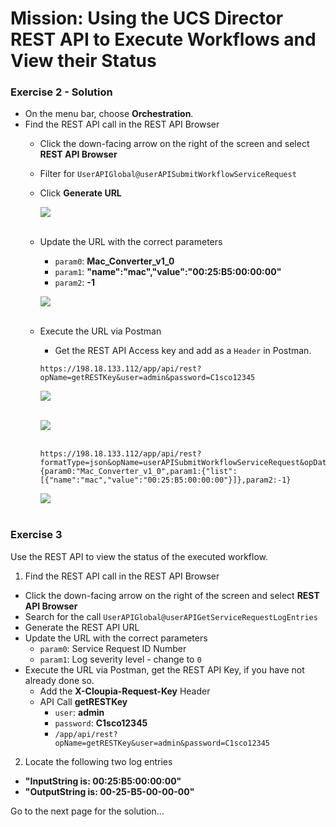 # Mission: Using the UCS Director REST API to Execute Workflows and View their Status

### Exercise 2 - Solution

- On the menu bar, choose **Orchestration**.
- Find the REST API call in the REST API Browser
  - Click the down-facing arrow on the right of the screen and select **REST API Browser**
  - Filter for  `UserAPIGlobal@userAPISubmitWorkflowServiceRequest`
  - Click **Generate URL**

    ![](/posts/files/dne-dcip-ucsd-infrastructure-automation-mission-01-v01/assets/images/image-06.jpg)<br/><br/>

    <!---![](assets/images/image-06.jpg)<br/><br/>--->

  - Update the URL with the correct parameters
    - `param0`: **Mac_Converter_v1_0**
    - `param1`: **"name":"mac","value":"00:25:B5:00:00:00"**
    - `param2`: **-1**

    ![](/posts/files/dne-dcip-ucsd-infrastructure-automation-mission-01-v01/assets/images/image-07.jpg)<br/><br/>

    <!---![](assets/images/image-07.jpg)<br/><br/>--->

  - Execute the URL via Postman
    - Get the REST API Access key and add as a `Header` in Postman.

    ```code
    https://198.18.133.112/app/api/rest?opName=getRESTKey&user=admin&password=C1sco12345
    ```

    ![](/posts/files/dne-dcip-ucsd-infrastructure-automation-mission-01-v01/assets/images/image-08.jpg)<br/><br/>

    <!---![](assets/images/image-08.jpg)<br/><br/>--->

    ![](/posts/files/dne-dcip-ucsd-infrastructure-automation-mission-01-v01/assets/images/image-09.jpg)<br/><br/>

    <!---![](assets/images/image-09.jpg)<br/><br/>--->

    ```code
    https://198.18.133.112/app/api/rest?formatType=json&opName=userAPISubmitWorkflowServiceRequest&opData={param0:"Mac_Converter_v1_0",param1:{"list":[{"name":"mac","value":"00:25:B5:00:00:00"}]},param2:-1}  
    ```

    ![](/posts/files/dne-dcip-ucsd-infrastructure-automation-mission-01-v01/assets/images/image-10.jpg)<br/><br/>

    <!---![](assets/images/image-10.jpg)<br/><br/>--->

### Exercise 3

Use the REST API to view the status of the executed workflow.
1. Find the REST API call in the REST API Browser
  - Click the down-facing arrow on the right of the screen and select **REST API Browser**
  - Search for the call `UserAPIGlobal@userAPIGetServiceRequestLogEntries`
  - Generate the REST API URL
  - Update the URL with the correct parameters
    - `param0`: Service Request ID Number
    - `param1`: Log severity level - change to `0`
  - Execute the URL via Postman, get the REST API Key, if you have not already done so.
    - Add the **X-Cloupia-Request-Key** Header
    - API Call **getRESTKey**
      - `user`: **admin**
      - `password`: **C1sco12345**
      - `/app/api/rest?opName=getRESTKey&user=admin&password=C1sco12345`

2. Locate the following two log entries
  - **"InputString is: 00:25:B5:00:00:00"**
  - **"OutputString is: 00-25-B5-00-00-00"**

Go to the next page for the solution...
